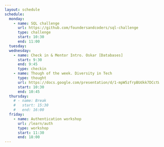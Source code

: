 ```yaml
---
layout: schedule
schedule:
  monday:
    - name: SQL challenge
      url: https://github.com/foundersandcoders/sql-challenge
      type: challenge
      start: 10:30
      end: 11:00
  tuesday:
  wednesday:
    - name: Check in & Mentor Intro. Oskar [Databases]
      start: 9:30
      end: 9:45
      type: checkin
    - name: Though of the week. Diversity in Tech
      type: thought
      url: https://docs.google.com/presentation/d/1-mpW5zfrpBUdkk7DCctWZjcLzDD9VGrx-X4fF469rsg/edit#slide=id.g25e05124422_0_0
      start: 10:30
      end: 10:45
  thursday:
    # - name: Break
    #   start: 15:30
    #   end: 16:00
  friday:
    - name: Authentication workshop
      url: /learn/auth
      type: workshop
      start: 11:30
      end: 18:00
---
```

